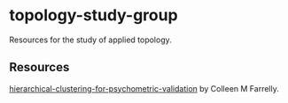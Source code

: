 # topology-study-group
Resources for the study of applied topology.

## Resources
[hierarchical-clustering-for-psychometric-validation](https://www.slideshare.net/ColleenFarrelly/hierarchical-clustering-for-psychometric-validation-76735689) by Colleen M Farrelly.
